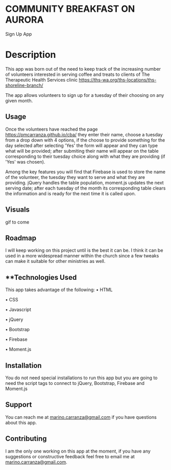 # **COMMUNITY BREAKFAST ON AURORA**
Sign Up App


# **Description**
This app was born out of the need to keep track of the increasing number of volunteers interested in serving coffee and treats to clients of The Therapeutic Health Services clinic https://ths-wa.org/ths-locations/ths-shoreline-branch/

The app allows volunteers to sign up for a tuesday of their choosing on any given month.

## **Usage**

Once the volunteers have reached the page https://pmcarranza.github.io/cba/ they enter their name, choose a tuesday from a drop down with 4 options, if the choose to provide something for the day selected after selecting 'Yes' the form will appear and they can type what will be provided; after submiting their name will appear on the table corresponding to their tuesday choice along with what they are providing (if 'Yes' was chosen).

Among the key features you will find that Firebase is used to store the name of the volunteer, the tuesday they want to serve and what they are providing.
jQuery handles the table population, moment.js updates the next serving date; after each tuesday of the month its corresponding table clears the information and is ready for the next time it is called upon.

## **Visuals**
gif to come

## **Roadmap**
I will keep working on this project until is the best it can be.
I think it can be used in a more widespread manner within the church since a few tweaks can make it suitable for other ministries as well.

## **Technologies Used
This app takes advantage of the following:
•   HTML

•   CSS

•   Javascript

•   jQuery

•   Bootstrap

•   Firebase

•   Moment.js

## **Installation**
You do not need special installations to run this app but you are going to need the script tags to connect to jQuery, Bootstrap, Firebase and Moment.js

## **Support**
You can reach me at marino.carranza@gmail.com if you have questions about this app.

## **Contributing**
I am the only one working on this app at the moment, if you have any suggestions or constructive feedback feel free to email me at marino.carranza@gmail.com.

